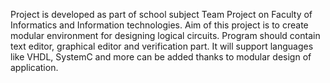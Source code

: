 Project is developed as part of school subject Team Project on Faculty of Informatics and Information technologies. Aim of this project is to create modular environment for designing logical circuits. Program should contain text editor, graphical editor and verification part. It will support languages like VHDL, SystemC and more can be added thanks to modular design of application.